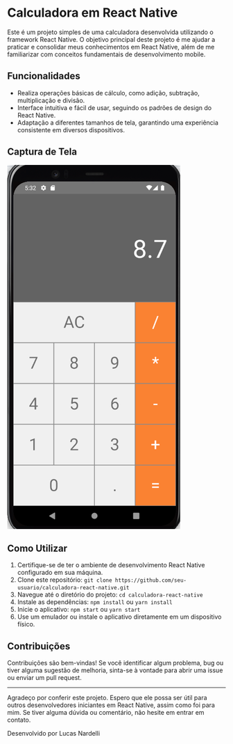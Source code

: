 # Calculadora em React Native

Este é um projeto simples de uma calculadora desenvolvida utilizando o framework React Native. O objetivo principal deste projeto é me ajudar a praticar e consolidar meus conhecimentos em React Native, além de me familiarizar com conceitos fundamentais de desenvolvimento mobile.

## Funcionalidades

- Realiza operações básicas de cálculo, como adição, subtração, multiplicação e divisão.
- Interface intuitiva e fácil de usar, seguindo os padrões de design do React Native.
- Adaptação a diferentes tamanhos de tela, garantindo uma experiência consistente em diversos dispositivos.

## Captura de Tela

![Screenshot 1](screenshots/Calculator.png)

## Como Utilizar

1. Certifique-se de ter o ambiente de desenvolvimento React Native configurado em sua máquina.
2. Clone este repositório: `git clone https://github.com/seu-usuario/calculadora-react-native.git`
3. Navegue até o diretório do projeto: `cd calculadora-react-native`
4. Instale as dependências: `npm install` ou `yarn install`
5. Inicie o aplicativo: `npm start` ou `yarn start`
6. Use um emulador ou instale o aplicativo diretamente em um dispositivo físico.

## Contribuições

Contribuições são bem-vindas! Se você identificar algum problema, bug ou tiver alguma sugestão de melhoria, sinta-se à vontade para abrir uma issue ou enviar um pull request.

---

Agradeço por conferir este projeto. Espero que ele possa ser útil para outros desenvolvedores iniciantes em React Native, assim como foi para mim. Se tiver alguma dúvida ou comentário, não hesite em entrar em contato.

Desenvolvido por Lucas Nardelli
